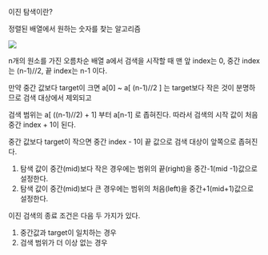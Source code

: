 이진 탐색이란?

정렬된 배열에서 원하는 숫자를 찾는 알고리즘

![](https://media.vlpt.us/images/madfinger/post/45278832-fcc8-4575-bb9c-955c352ba3e7/image.png)



n개의 원소를 가진 오름차순 배열 a에서 검색을 시작할 때 맨 앞 index는 0, 중간 index는 (n-1)//2, 끝 index는 n-1 이다.

만약 중간 값보다 target이 크면 a[0] ~ a[ (n-1)//2 ] 는 target보다 작은 것이 분명하므로 검색 대상에서 제외되고

검색 범위는 a[ ((n-1)//2) + 1] 부터 a[n-1] 로 좁혀진다. 따라서 검색의 시작 값이 처음 중간 index + 1이 된다.

중간 값보다 target이 작으면 중간 index - 1이 끝 값으로 검색 대상이 앞쪽으로 좁혀진다.



1. 탐색 값이 중간(mid)보다 작은 경우에는 범위의 끝(right)을 중간-1(mid -1)값으로 설정한다.
2. 탐색 값이 중간(mid)보다 큰 경우에는 범위의 처음(left)을 중간+1(mid+1)값으로 설정한다.



이진 검색의 종료 조건은 다음 두 가지가 있다.

1. 중간값과 target이 일치하는 경우
2. 검색 범위가 더 이상 없는 경우